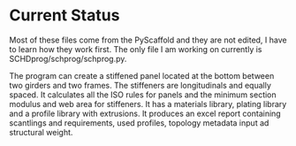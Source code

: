 # Current Status
Most of these files come from the PyScaffold and they are not edited, I have to learn how they work first.
The only file I am working on currently is SCHDprog/schprog/schprog.py.

The program can create a stiffened panel located at the bottom between two girders and two frames. The stiffeners are longitudinals and equally spaced. It calculates all the ISO rules for panels and the minimum section modulus and web area for stiffeners. It has a materials library, plating library and a profile library with extrusions. It produces an excel report containing scantlings and requirements, used profiles, topology metadata input ad structural weight.
